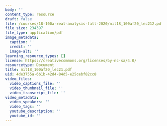 ```yaml
---
body: ''
content_type: resource
draft: false
file: /courses/18-100a-real-analysis-fall-2020/mit18_100af20_lec212.pdf
file_size: 234397
file_type: application/pdf
image_metadata:
  caption: ''
  credit: ''
  image-alt: ''
learning_resource_types: []
license: https://creativecommons.org/licenses/by-nc-sa/4.0/
resourcetype: Document
title: mit18_100af20_lec21.pdf
uid: 4de3755a-6b1b-42d4-84d5-e25cebf82cc8
video_files:
  video_captions_file: ''
  video_thumbnail_file: ''
  video_transcript_file: ''
video_metadata:
  video_speakers: ''
  video_tags: ''
  youtube_description: ''
  youtube_id: ''
---
```

